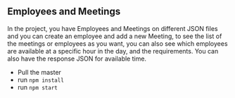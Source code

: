 ## Employees and Meetings

In the project, you have Employees and Meetings on different JSON files and you can create an employee and add a new Meeting, to see the list of the meetings or employees as you want, you can also see which employees are available at a specific hour in the day, and the requirements. You can also have the response JSON for available time.

 - Pull the master 
 - run `npm install` 
 - run `npm start`